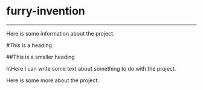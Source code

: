 # furry-invention
_________________

Here is some information about the project.

#This is a heading

##This is a smaller heading

h\Here I can write some text about something to do with the project.

Here is some more about the project.
